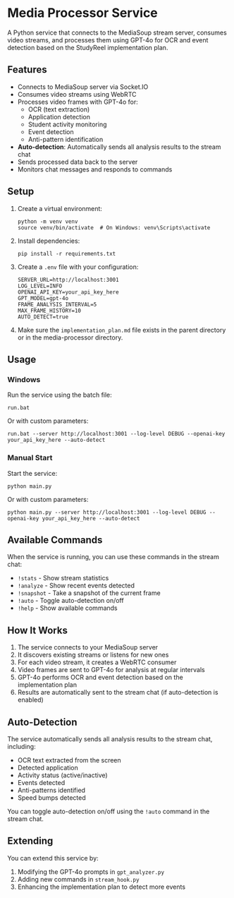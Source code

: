 # Media Processor Service

A Python service that connects to the MediaSoup stream server, consumes video streams, and processes them using GPT-4o for OCR and event detection based on the StudyReel implementation plan.

## Features

- Connects to MediaSoup server via Socket.IO
- Consumes video streams using WebRTC
- Processes video frames with GPT-4o for:
  - OCR (text extraction)
  - Application detection
  - Student activity monitoring
  - Event detection
  - Anti-pattern identification
- **Auto-detection**: Automatically sends all analysis results to the stream chat
- Sends processed data back to the server
- Monitors chat messages and responds to commands

## Setup

1. Create a virtual environment:
   ```
   python -m venv venv
   source venv/bin/activate  # On Windows: venv\Scripts\activate
   ```

2. Install dependencies:
   ```
   pip install -r requirements.txt
   ```

3. Create a `.env` file with your configuration:
   ```
   SERVER_URL=http://localhost:3001
   LOG_LEVEL=INFO
   OPENAI_API_KEY=your_api_key_here
   GPT_MODEL=gpt-4o
   FRAME_ANALYSIS_INTERVAL=5
   MAX_FRAME_HISTORY=10
   AUTO_DETECT=true
   ```

4. Make sure the `implementation_plan.md` file exists in the parent directory or in the media-processor directory.

## Usage

### Windows

Run the service using the batch file:

```
run.bat
```

Or with custom parameters:

```
run.bat --server http://localhost:3001 --log-level DEBUG --openai-key your_api_key_here --auto-detect
```

### Manual Start

Start the service:

```
python main.py
```

Or with custom parameters:

```
python main.py --server http://localhost:3001 --log-level DEBUG --openai-key your_api_key_here --auto-detect
```

## Available Commands

When the service is running, you can use these commands in the stream chat:

- `!stats` - Show stream statistics
- `!analyze` - Show recent events detected
- `!snapshot` - Take a snapshot of the current frame
- `!auto` - Toggle auto-detection on/off
- `!help` - Show available commands

## How It Works

1. The service connects to your MediaSoup server
2. It discovers existing streams or listens for new ones
3. For each video stream, it creates a WebRTC consumer
4. Video frames are sent to GPT-4o for analysis at regular intervals
5. GPT-4o performs OCR and event detection based on the implementation plan
6. Results are automatically sent to the stream chat (if auto-detection is enabled)

## Auto-Detection

The service automatically sends all analysis results to the stream chat, including:

- OCR text extracted from the screen
- Detected application
- Activity status (active/inactive)
- Events detected
- Anti-patterns identified
- Speed bumps detected

You can toggle auto-detection on/off using the `!auto` command in the stream chat.

## Extending

You can extend this service by:

1. Modifying the GPT-4o prompts in `gpt_analyzer.py`
2. Adding new commands in `stream_hook.py`
3. Enhancing the implementation plan to detect more events 